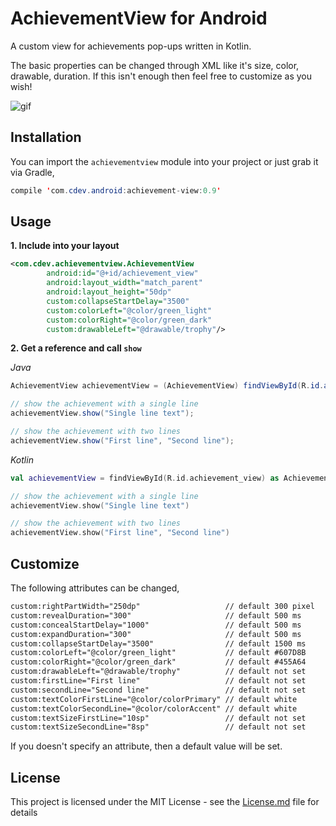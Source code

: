 # AchievementView for Android
A custom view for achievements pop-ups written in Kotlin.

The basic properties can be changed through XML like it's size, color, drawable, duration. If this isn't enough then
feel free to customize as you wish!

![gif](https://github.com/szaboa/AchievementView/blob/master/art/output.gif)


## Installation
You can import the ```achievementview``` module into your project or just grab it via Gradle,

```java
compile 'com.cdev.android:achievement-view:0.9'
```

## Usage

**1. Include into your layout**
```xml
<com.cdev.achievementview.AchievementView
        android:id="@+id/achievement_view"
        android:layout_width="match_parent"
        android:layout_height="50dp"
        custom:collapseStartDelay="3500"
        custom:colorLeft="@color/green_light"
        custom:colorRight="@color/green_dark"
        custom:drawableLeft="@drawable/trophy"/>
```

**2. Get a reference and call ```show```**

*Java*

```java
AchievementView achievementView = (AchievementView) findViewById(R.id.achievement_view);

// show the achievement with a single line
achievementView.show("Single line text");

// show the achievement with two lines
achievementView.show("First line", "Second line");
```

*Kotlin*
```kotlin
val achievementView = findViewById(R.id.achievement_view) as AchievementView

// show the achievement with a single line
achievementView.show("Single line text")

// show the achievement with two lines
achievementView.show("First line", "Second line")
```

## Customize
The following attributes can be changed,
```xml
custom:rightPartWidth="250dp"                   // default 300 pixel
custom:revealDuration="300"                     // default 500 ms
custom:concealStartDelay="1000"                 // default 500 ms
custom:expandDuration="300"                     // default 500 ms
custom:collapseStartDelay="3500"                // default 1500 ms
custom:colorLeft="@color/green_light"           // default #607D8B
custom:colorRight="@color/green_dark"           // default #455A64
custom:drawableLeft="@drawable/trophy"          // default not set
custom:firstLine="First line"                   // default not set
custom:secondLine="Second line"                 // default not set
custom:textColorFirstLine="@color/colorPrimary" // default white
custom:textColorSecondLine="@color/colorAccent" // default white
custom:textSizeFirstLine="10sp"                 // default not set
custom:textSizeSecondLine="8sp"                 // default not set
  ```
 
If you doesn't specify an attribute, then a default value will be set.
  
## License
This project is licensed under the MIT License - see the [License.md](/License.md) file for details
